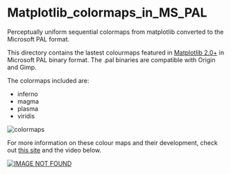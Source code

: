 # Matplotlib_colormaps_in_MS_PAL
Perceptually uniform sequential colormaps from matplotlib converted to the Microsoft PAL format.

This directory contains the lastest colourmaps featured in [Matplotlib 2.0+](https://matplotlib.org/) in Microsoft PAL binary format. 
The .pal binaries are compatible with Origin and Gimp. 

The colormaps included are:
* inferno
* magma
* plasma
* viridis

![colormaps](https://user-images.githubusercontent.com/17439476/31167756-112bed1c-a8eb-11e7-8176-1928ad3565d0.PNG)

For more information on these colour maps and their development, check out [this site](https://bids.github.io/colormap/) and the video below.

[![IMAGE NOT FOUND](https://img.youtube.com/vi/xAoljeRJ3lU/0.jpg)](https://www.youtube.com/watch?v=xAoljeRJ3lU "A Better Default Colormap for Matplotlib | SciPy 2015 | Nathaniel Smith and Stéfan van der Walt")
